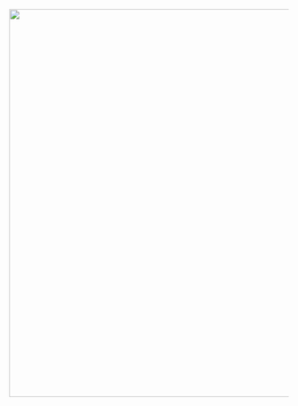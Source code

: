 <div id="header" align="center">
  <img src="https://github.com/LenBel7/LenBel7/assets/124895181/7406d735-614d-47c4-9bc1-856395be5910" width="700" />
</div>
